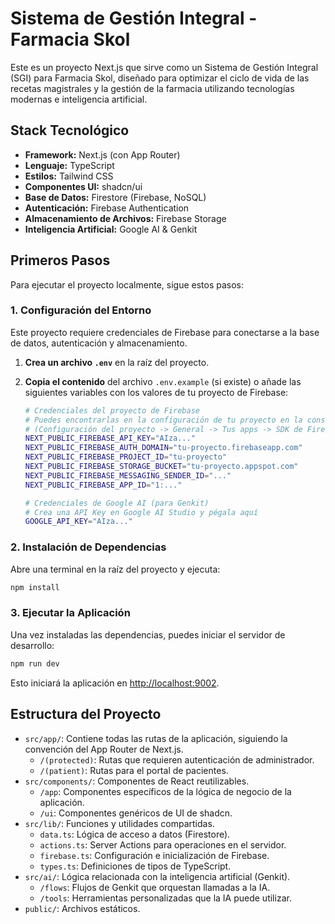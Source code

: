 # Sistema de Gestión Integral - Farmacia Skol

Este es un proyecto Next.js que sirve como un Sistema de Gestión Integral (SGI) para Farmacia Skol, diseñado para optimizar el ciclo de vida de las recetas magistrales y la gestión de la farmacia utilizando tecnologías modernas e inteligencia artificial.

## Stack Tecnológico

- **Framework:** Next.js (con App Router)
- **Lenguaje:** TypeScript
- **Estilos:** Tailwind CSS
- **Componentes UI:** shadcn/ui
- **Base de Datos:** Firestore (Firebase, NoSQL)
- **Autenticación:** Firebase Authentication
- **Almacenamiento de Archivos:** Firebase Storage
- **Inteligencia Artificial:** Google AI & Genkit

## Primeros Pasos

Para ejecutar el proyecto localmente, sigue estos pasos:

### 1. Configuración del Entorno

Este proyecto requiere credenciales de Firebase para conectarse a la base de datos, autenticación y almacenamiento.

1.  **Crea un archivo `.env`** en la raíz del proyecto.
2.  **Copia el contenido** del archivo `.env.example` (si existe) o añade las siguientes variables con los valores de tu proyecto de Firebase:

    ```bash
    # Credenciales del proyecto de Firebase
    # Puedes encontrarlas en la configuración de tu proyecto en la consola de Firebase
    # (Configuración del proyecto -> General -> Tus apps -> SDK de Firebase -> Configuración)
    NEXT_PUBLIC_FIREBASE_API_KEY="AIza..."
    NEXT_PUBLIC_FIREBASE_AUTH_DOMAIN="tu-proyecto.firebaseapp.com"
    NEXT_PUBLIC_FIREBASE_PROJECT_ID="tu-proyecto"
    NEXT_PUBLIC_FIREBASE_STORAGE_BUCKET="tu-proyecto.appspot.com"
    NEXT_PUBLIC_FIREBASE_MESSAGING_SENDER_ID="..."
    NEXT_PUBLIC_FIREBASE_APP_ID="1:..."

    # Credenciales de Google AI (para Genkit)
    # Crea una API Key en Google AI Studio y pégala aquí
    GOOGLE_API_KEY="AIza..."
    ```

### 2. Instalación de Dependencias

Abre una terminal en la raíz del proyecto y ejecuta:

```bash
npm install
```

### 3. Ejecutar la Aplicación

Una vez instaladas las dependencias, puedes iniciar el servidor de desarrollo:

```bash
npm run dev
```

Esto iniciará la aplicación en [http://localhost:9002](http://localhost:9002).

## Estructura del Proyecto

-   `src/app/`: Contiene todas las rutas de la aplicación, siguiendo la convención del App Router de Next.js.
    -   `/(protected)`: Rutas que requieren autenticación de administrador.
    -   `/(patient)`: Rutas para el portal de pacientes.
-   `src/components/`: Componentes de React reutilizables.
    -   `/app`: Componentes específicos de la lógica de negocio de la aplicación.
    -   `/ui`: Componentes genéricos de UI de shadcn.
-   `src/lib/`: Funciones y utilidades compartidas.
    -   `data.ts`: Lógica de acceso a datos (Firestore).
    -   `actions.ts`: Server Actions para operaciones en el servidor.
    -   `firebase.ts`: Configuración e inicialización de Firebase.
    -   `types.ts`: Definiciones de tipos de TypeScript.
-   `src/ai/`: Lógica relacionada con la inteligencia artificial (Genkit).
    -   `/flows`: Flujos de Genkit que orquestan llamadas a la IA.
    -   `/tools`: Herramientas personalizadas que la IA puede utilizar.
-   `public/`: Archivos estáticos.
